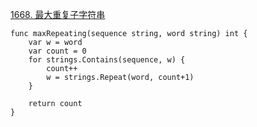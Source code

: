 [1668. 最大重复子字符串](https://leetcode-cn.com/problems/maximum-repeating-substring/)
```golang
func maxRepeating(sequence string, word string) int {
    var w = word
	var count = 0
	for strings.Contains(sequence, w) {
		count++
		w = strings.Repeat(word, count+1)
	}

	return count
}
```
